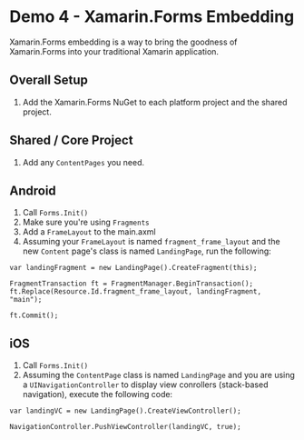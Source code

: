 # Demo 4 - Xamarin.Forms Embedding

Xamarin.Forms embedding is a way to bring the goodness of Xamarin.Forms into your traditional Xamarin application.

## Overall Setup

1. Add the Xamarin.Forms NuGet to each platform project and the shared project.

## Shared / Core Project

1. Add any `ContentPages` you need.

## Android

1. Call `Forms.Init()`
1. Make sure you're using `Fragments`
1. Add a `FrameLayout` to the main.axml 
1. Assuming your `FrameLayout` is named `fragment_frame_layout` and the new `Content` page's class is named `LandingPage`, run the following:

```language-csharp
var landingFragment = new LandingPage().CreateFragment(this);

FragmentTransaction ft = FragmentManager.BeginTransaction();
ft.Replace(Resource.Id.fragment_frame_layout, landingFragment, "main");

ft.Commit();
```

## iOS

1. Call `Forms.Init()`
1. Assuming the `ContentPage` class is named `LandingPage` and you are using a `UINavigationController` to display view conrollers (stack-based navigation), execute the following code:

```language-csharp
var landingVC = new LandingPage().CreateViewController();

NavigationController.PushViewController(landingVC, true);
```